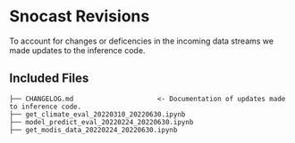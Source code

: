 # Snocast Revisions
To account for changes or deficencies in the incoming data streams we made updates to the inference code.

## Included Files
```
├── CHANGELOG.md                     <- Documentation of updates made to inference code.
├── get_climate_eval_20220310_20220630.ipynb
├── model_predict_eval_20220224_20220630.ipynb
├── get_modis_data_20220224_20220630.ipynb
```

